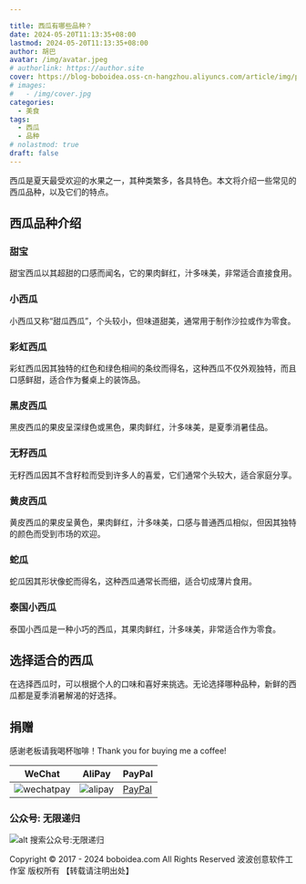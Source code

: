 ```yaml
---

title: 西瓜有哪些品种？
date: 2024-05-20T11:13:35+08:00
lastmod: 2024-05-20T11:13:35+08:00
author: 胡巴
avatar: /img/avatar.jpeg
# authorlink: https://author.site
cover: https://blog-boboidea.oss-cn-hangzhou.aliyuncs.com/article/img/posts/auto/article%20(22).jpg
# images:
#   - /img/cover.jpg
categories:
  - 美食
tags:
  - 西瓜
  - 品种
# nolastmod: true
draft: false
---
```

西瓜是夏天最受欢迎的水果之一，其种类繁多，各具特色。本文将介绍一些常见的西瓜品种，以及它们的特点。
<!--more-->
## 西瓜品种介绍
### 甜宝
甜宝西瓜以其超甜的口感而闻名，它的果肉鲜红，汁多味美，非常适合直接食用。
### 小西瓜
小西瓜又称“甜瓜西瓜”，个头较小，但味道甜美，通常用于制作沙拉或作为零食。
### 彩虹西瓜
彩虹西瓜因其独特的红色和绿色相间的条纹而得名，这种西瓜不仅外观独特，而且口感鲜甜，适合作为餐桌上的装饰品。
### 黑皮西瓜
黑皮西瓜的果皮呈深绿色或黑色，果肉鲜红，汁多味美，是夏季消暑佳品。
### 无籽西瓜
无籽西瓜因其不含籽粒而受到许多人的喜爱，它们通常个头较大，适合家庭分享。
### 黄皮西瓜
黄皮西瓜的果皮呈黄色，果肉鲜红，汁多味美，口感与普通西瓜相似，但因其独特的颜色而受到市场的欢迎。
### 蛇瓜
蛇瓜因其形状像蛇而得名，这种西瓜通常长而细，适合切成薄片食用。
### 泰国小西瓜
泰国小西瓜是一种小巧的西瓜，其果肉鲜红，汁多味美，非常适合作为零食。
## 选择适合的西瓜
在选择西瓜时，可以根据个人的口味和喜好来挑选。无论选择哪种品种，新鲜的西瓜都是夏季消暑解渴的好选择。

## 捐赠

感谢老板请我喝杯咖啡！Thank you for buying me a coffee!

| WeChat | AliPay | PayPal |
| --- | --- | --- |
| ![wechatpay](https://blog-boboidea.oss-cn-hangzhou.aliyuncs.com/pay/wechat_%E6%94%B6%E6%AC%BE%E7%A0%81.jpg) | ![alipay](https://blog-boboidea.oss-cn-hangzhou.aliyuncs.com/pay/alipay.jpg) | [PayPal](https://paypal.me/JianboQin?country.x=C2&locale.x=zh_XC) |

### 公众号: 无限递归

![alt 搜索公众号:无限递归](https://blog-boboidea.oss-cn-hangzhou.aliyuncs.com/article/img/gongzhonghao.jpeg "无限递归")

<!--declare-declare-->

Copyright &copy; 2017 - 2024 boboidea.com All Rights Reserved 波波创意软件工作室 版权所有 【转载请注明出处】
